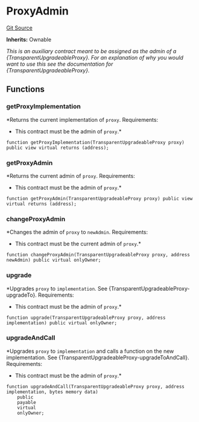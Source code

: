 # ProxyAdmin
[Git Source](https://github.com/Crossbell-Box/Crossbell-Contracts/blob/d7930db5cd89d52737395aa81b0ec583ccadb80c/contracts/upgradeability/ProxyAdmin.sol)

**Inherits:**
Ownable

*This is an auxiliary contract meant to be assigned as the admin of a {TransparentUpgradeableProxy}. For an
explanation of why you would want to use this see the documentation for {TransparentUpgradeableProxy}.*


## Functions
### getProxyImplementation

*Returns the current implementation of `proxy`.
Requirements:
- This contract must be the admin of `proxy`.*


```solidity
function getProxyImplementation(TransparentUpgradeableProxy proxy) public view virtual returns (address);
```

### getProxyAdmin

*Returns the current admin of `proxy`.
Requirements:
- This contract must be the admin of `proxy`.*


```solidity
function getProxyAdmin(TransparentUpgradeableProxy proxy) public view virtual returns (address);
```

### changeProxyAdmin

*Changes the admin of `proxy` to `newAdmin`.
Requirements:
- This contract must be the current admin of `proxy`.*


```solidity
function changeProxyAdmin(TransparentUpgradeableProxy proxy, address newAdmin) public virtual onlyOwner;
```

### upgrade

*Upgrades `proxy` to `implementation`. See {TransparentUpgradeableProxy-upgradeTo}.
Requirements:
- This contract must be the admin of `proxy`.*


```solidity
function upgrade(TransparentUpgradeableProxy proxy, address implementation) public virtual onlyOwner;
```

### upgradeAndCall

*Upgrades `proxy` to `implementation` and calls a function on the new implementation. See
{TransparentUpgradeableProxy-upgradeToAndCall}.
Requirements:
- This contract must be the admin of `proxy`.*


```solidity
function upgradeAndCall(TransparentUpgradeableProxy proxy, address implementation, bytes memory data)
    public
    payable
    virtual
    onlyOwner;
```


